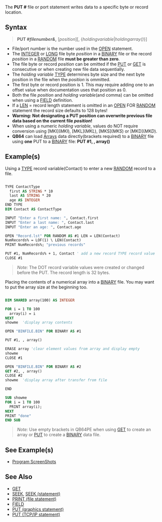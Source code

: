 The **PUT #** file or port statement writes data to a specific byte or record location.

## Syntax

> **PUT #*filenumber&*,** [*position*][, {*holdingvariable*|*holdingarray()*}]

* File/port number is the number used in the [OPEN](OPEN) statement. 
* The [INTEGER](INTEGER) or [LONG](LONG) file byte *position* in a [BINARY](BINARY) file or the record *position* in a [RANDOM](RANDOM) file **must be greater than zero**. 
* The file byte or record *position* can be omitted if the [PUT](PUT) or [GET](GET) is consecutive or when creating new file data sequentially. 
* The *holding variable* [TYPE](TYPE) determines byte size and the next byte position in the file when the *position* is ommitted.
* The first byte or record position is 1. This may require adding one to an offset value when documentation uses that position as 0.
* Both the file *position* and *holding variable*(and comma) can be omitted when using a [FIELD](FIELD) definition.
* If a [LEN](LEN) = record length statement is omitted in an [OPEN](OPEN) FOR [RANDOM](RANDOM)  statement the record size defaults to 128 bytes!
* **Warning: Not designating a PUT position can overwrite previous file data based on the current file *position*!**
* When using a numeric *holding variable*, values do NOT require conversion using [MKI$](MKI$), [MKL$](MKL$), [MKS$](MKS$) or [MKD$](MKD$).
* **QB64** can load [Arrays](Arrays) data directly(brackets required) to a [BINARY](BINARY) file using **one** PUT to a [BINARY](BINARY) file: **PUT #1, , array()**

## Example(s)

Using a [TYPE](TYPE) record variable(Contact) to enter a new [RANDOM](RANDOM) record to a file.

```vb

TYPE ContactType
  first AS STRING * 10
  last AS STRING * 20
  age AS INTEGER
END TYPE
DIM Contact AS ContactType

INPUT "Enter a first name: ", Contact.first
INPUT "Enter a last name: ", Contact.last
INPUT "Enter an age: ", Contact.age

OPEN "Record.lst" FOR RANDOM AS #1 LEN = LEN(Contact)
NumRecords% = LOF(1) \ LEN(Contact)
PRINT NumRecords%; "previous records"

PUT #1, NumRecords% + 1, Contact ' add a new record TYPE record value
CLOSE #1 

```

> *Note:* The DOT record variable values were created or changed before the PUT. The record length is 32 bytes.

Placing the contents of a numerical array into a [BINARY](BINARY) file. You may want to put the array size at the beginning too.

```vb

DIM SHARED array(100) AS INTEGER

FOR i = 1 TO 100
  array(i) = i
NEXT
showme  'display array contents

OPEN "BINFILE.BIN" FOR BINARY AS #1

PUT #1, , array()

ERASE array 'clear element values from array and display empty
showme
CLOSE #1

OPEN "BINFILE.BIN" FOR BINARY AS #2
GET #2, , array()
CLOSE #2
showme  'display array after transfer from file

END

SUB showme
FOR i = 1 TO 100
  PRINT array(i);
NEXT
PRINT "done"
END SUB 

```

> *Note:* Use empty brackets in QB64PE when using [GET](GET) to create an array or [PUT](PUT) to create a [BINARY](BINARY) data file.

## See Example(s)

* [Program ScreenShots](Program-ScreenShots)

## See Also
 
* [GET](GET) 
* [SEEK](SEEK), [SEEK (statement)](SEEK-(statement)) 
* [PRINT (file statement)](PRINT-(file-statement)) 
* [FIELD](FIELD) 
* [PUT (graphics statement)](PUT-(graphics-statement))
* [PUT (TCP/IP statement)](PUT-(TCP-IP-statement))
